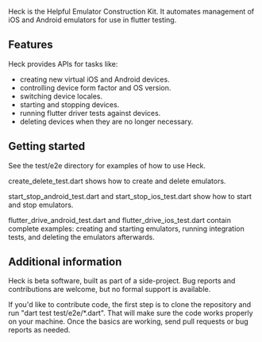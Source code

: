 Heck is the Helpful Emulator Construction Kit. It automates management of
iOS and Android emulators for use in flutter testing.

## Features

Heck provides APIs for tasks like:

* creating new virtual iOS and Android devices.
* controlling device form factor and OS version.
* switching device locales.
* starting and stopping devices.
* running flutter driver tests against devices.
* deleting devices when they are no longer necessary.

## Getting started

See the test/e2e directory for examples of how to use Heck.

create_delete_test.dart shows how to create and delete emulators.

start_stop_android_test.dart and start_stop_ios_test.dart show how to
start and stop emulators.

flutter_drive_android_test.dart and flutter_drive_ios_test.dart contain
complete examples: creating and starting emulators, running integration tests,
and deleting the emulators afterwards.

## Additional information

Heck is beta software, built as part of a side-project. Bug reports and
contributions are welcome, but no formal support is available.

If you'd like to contribute code, the first step is to clone the repository
and run "dart test test/e2e/*.dart". That will make sure the code works
properly on your machine. Once the basics are working, send pull requests or
bug reports as needed.
